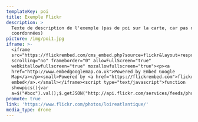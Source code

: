 ```yaml
---
templateKey: poi
title: Exemple Flickr
description: >
  Texte de description de l'exemple (pas de poi sur la carte, car pas de
  coordonnées)
picture: /img/poi1.jpg
iframe: >-
  <iframe
  src="https://flickrembed.com/cms_embed.php?source=flickr&layout=responsive&input=www.flickr.com/photos/loireatlantique/&sort=0&by=user&theme=slider&scale=fill&limit=10&skin=default&autoplay=true"
  scrolling="no" frameborder="0" allowFullScreen="true"
  webkitallowfullscreen="true" mozallowfullscreen="true"><p><a 
  href="http://www.embedgooglemap.co.uk">Powered by Embed Google
  Map</a></p><small>Powered by <a href="https://flickrembed.com">flickr
  embed</a>.</small></iframe><script type="text/javascript">function
  showpics(){var
  a=$("#box").val();$.getJSON("http://api.flickr.com/services/feeds/photos_public.gne?tags="+a+"&tagmode=any&format=json&jsoncallback=?",function(a){$("#images").hide().html(a).fadeIn("fast"),$.each(a.items,function(a,e){$("<img/>").attr("src",e.media.m).appendTo("#images")})})}</script>
promote: true
link: 'https://www.flickr.com/photos/loireatlantique/'
media_type: drone
---
```


